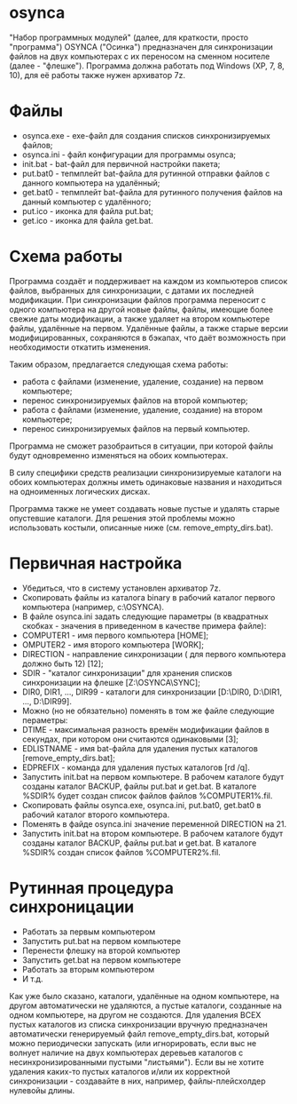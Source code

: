 # osynca

"Набор программных модулей" (далее, для краткости, просто "программа") OSYNCA ("Осинка") предназначен для синхронизации файлов на двух компьютерах с их переносом на сменном носителе (далее - "флешке"). Программа должна работать под Windows (XP, 7, 8, 10), для её работы также нужен архиватор 7z.

# Файлы

* osynca.exe - exe-файл для создания списков синхронизируемых файлов;
* osynca.ini - файл конфигурации для программы osynca;
* init.bat - bat-файл для первичной настройки пакета;
* put.bat0 - тепмплейт bat-файла для рутинной отправки файлов с данного компьютера на удалённый;
* get.bat0 - тепмплейт bat-файла для рутинного получения файлов на данный компьютер с удалённого;
* put.ico - иконка для файла put.bat;
* get.ico - иконка для файла get.bat.

# Схема работы

Программа создаёт и поддерживает на каждом из компьютеров список файлов, выбранных для синхронизации, с датами их последней модификации. При синхронизации файлов программа переносит с одного компьютера на другой новые файлы, файлы, имеющие более свежие даты модификации, а также удаляет на втором компьютере файлы, удалённые на первом. Удалённые файлы, а также старые версии модифицированных, сохраняются в бэкапах, что даёт возможность при необходимости откатить изменения.

Таким образом, предлагается следующая схема работы:
* работа с файлами (изменение, удаление, создание) на первом компьютере;
* перенос синхронизируемых файлов на второй компьютер;
* работа с файлами (изменение, удаление, создание) на втором компьютере;
* перенос синхронизируемых файлов на первый компьютер.

Программа не сможет разобраиться в ситуации, при которой файлы будут одновременно изменяться на обоих компьютерах.

В силу специфики средств реализации синхронизируемые каталоги на обоих компьютерах должны иметь одинаковые названия и находиться  на одноименных логических дисках.

Программа также не умеет создавать новые пустые и удалять старые опустевшие каталоги. Для решения этой проблемы можно использовать костыли, описанные ниже (см. remove_empty_dirs.bat).

# Первичная настройка

* Убедиться, что в систему установлен архиватор 7z.
* Скопировать файлы из каталога binary в рабочий каталог первого компьютера (например, c:\OSYNCA\).
* В файле osynca.ini задать следующие параметры (в квадратных скобках - значения в приведенном в качестве примера файле):
 * COMPUTER1 - имя первого компьютера [HOME];
 * OMPUTER2 - имя второго компьютера [WORK];
 * DIRECTION - направление синхронизации ( для первого компьютера должно быть 12) [12];
 * SDIR - "каталог синхронизации" для хранения списков синхронизации на флешке [Z:\OSYNCA\SYNC\];
 * DIR0, DIR1, ..., DIR99 - каталоги для синхронизации [D:\DIR0\, D:\DIR1\, ..., D:\DIR99\].
* Можно (но не обязательно) поменять в том же файле следующие пераметры:
 * DTIME - максимальная разность времён модификации файлов в секундах, при котором они считаются одинаковыми [3];
 * EDLISTNAME - имя bat-файла для удаления пустых каталогов [remove_empty_dirs.bat];
 * EDPREFIX - команда для удаления пустых каталогов [rd /q].
* Запустить init.bat на первом компьютере. В рабочем каталоге будут созданы каталог BACKUP, файлы put.bat и get.bat. В каталоге %SDIR% будет создан список файлов файлов %COMPUTER1%.fil.
* Скопировать файлы osynca.exe, osynca.ini, put.bat0, get.bat0 в рабочий каталог второго компьютера.
* Поменять в файде osynca.ini значение переменной DIRECTION на 21.
* Запустить init.bat на втором компьютере.  В рабочем каталоге будут созданы каталог BACKUP, файлы put.bat и get.bat. В каталоге %SDIR% создан список файлов %COMPUTER2%.fil.

# Рутинная процедура синхроницации

* Работать за первым компьютером
* Запустить put.bat на первом компьютере
* Перенести флешку на второй компьютер
* Запустить get.bat на первом компьютере
* Работать за вторым компьютером
* И т.д.

Как уже было сказано, каталоги, удалённые на одном компьютере, на другом автоматически не удаляются, а пустые каталоги, созданные на одном компьютере, на другом не создаются. Для удаления ВСЕХ пустых каталогов из списка синхронизации вручную предназначен автоматически генерируемый файл remove_empty_dirs.bat, который можно периодически запускать (или игнорировать, если выс не волнует наличие на двух компьютерах деревьев каталогов с несинхронизированными пустыми "листьями"). Если вы не хотите удаления каких-то пустых каталогов и/или их корректной синхронизации - создавайте в них, например, файлы-плейсхолдер нулевойы длины.
